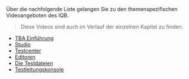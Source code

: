 Über die nachfolgende Liste gelangen Sie zu den themenspezifischen Videoangeboten des IQB.

> Diese Videos sind auch im Verlauf der einzelnen Kapitel zu finden.

* [TBA Einführung](https://github.com/iqb-berlin/iqb-berlin.github.io/wiki/Videos:-TBA-Einf%C3%BChrung)
* [Studio](https://github.com/iqb-berlin/iqb-berlin.github.io/wiki/Videos:-Studio)
* [Testcenter](https://github.com/iqb-berlin/iqb-berlin.github.io/wiki/Videos:-Testcenter)
* [Editoren](https://github.com/iqb-berlin/iqb-berlin.github.io/wiki/Videos:-Editoren)
* [Die Testdateien](https://github.com/iqb-berlin/iqb-berlin.github.io/wiki/Videos:-Die-Testdateien)
* [Testleitungskonsole](https://github.com/iqb-berlin/iqb-berlin.github.io/wiki/Videos:-Testleitungskonsole)